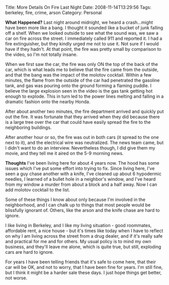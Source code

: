 Title: More Details On Fire Last Night
Date: 2008-11-14T13:29:56
Tags: berkeley, fire, crime, arson
Category: Personal

**What Happened?**
Last night around midnight, we heard a crash...might have been more like a bang. I thought it sounded like a bucket of junk falling off a shelf. When we looked outside to see what the sound was, we saw a car on fire across the street. I immediately called 911 and reported it. I had a fire extinguisher, but they kindly urged me not to use it. Not sure if I would have if they hadn't. At that point, the fire was pretty small by comparison to the video, so I'm not totally insane. 

When we first saw the car, the fire was only ON the top of the back of the car, which is what leads me to believe that the fire came from the outside, and that the bang was the impact of the molotov cocktail. Within a few minutes, the flame from the outside of the car had penetrated the gasoline tank, and gas was pouring onto the ground forming a flaming puddle. I believe the large explosion seen in the video is the gas tank getting hot enough to explode. This in turn led to the power lines melting and falling in a dramatic fashion onto the nearby Honda. 

After about another two minutes, the fire department arrived and quickly put out the fire. It was fortunate that they arrived when they did because there is a large tree over the car that could have easily spread the fire to the neighboring buildings.

After another hour or so, the fire was out in both cars (it spread to the one next to it), and the electrical wire was neutralized. The news team came, but I didn't want to do an interview. Nevertheless though, I did give them my movie, and they tell me it aired on the 5-9 morning news.

**Thoughts**
I've been living here for about 4 years now. The hood has some issues which I've put some effort into trying to fix. Since living here, I've seen a guy chase another with a knife, I've cleaned up about 6 hypodermic needles, I learned of a bullet hole in a neighbor's window, and I've heard from my window a murder from about a block and a half away. Now I can add molotov cocktail to the list.

Some of these things I know about only because I'm involved in the neighborhood, and I can chalk up to things that most people would be blissfully ignorant of. Others, like the arson and the knife chase are hard to ignore. 

I like living in Berkeley, and I like my living situation - good roommates, affordable rent, a nice house - but it's times like today when I have to reflect on why I am living across the street from a drug dealer, and if it's really safe and practical for me and for others. My usual policy is to mind my own business, and they'll leave me alone, which is quite true, but still, exploding cars are hard to ignore.

For years I have been telling friends that it's safe to come here, that their car will be OK, and not to worry, that I have been fine for years. I'm still fine, but I think it might be a harder sale these days. I just hope things get better, not worse.

